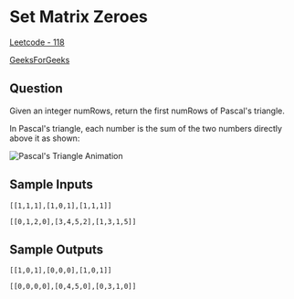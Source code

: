 # Set Matrix Zeroes

[Leetcode - 118](https://leetcode.com/problems/set-matrix-zeroes/description/)

[GeeksForGeeks](https://www.geeksforgeeks.org/problems/pascal-triangle0652/1)

## Question

Given an integer numRows, return the first numRows of Pascal's triangle.

In Pascal's triangle, each number is the sum of the two numbers directly above it as shown:

![Pascal's Triangle Animation](https://upload.wikimedia.org/wikipedia/commons/0/0d/PascalTriangleAnimated2.gif)

## Sample Inputs

```
[[1,1,1],[1,0,1],[1,1,1]]

[[0,1,2,0],[3,4,5,2],[1,3,1,5]]
```

## Sample Outputs

```
[[1,0,1],[0,0,0],[1,0,1]]

[[0,0,0,0],[0,4,5,0],[0,3,1,0]]
```